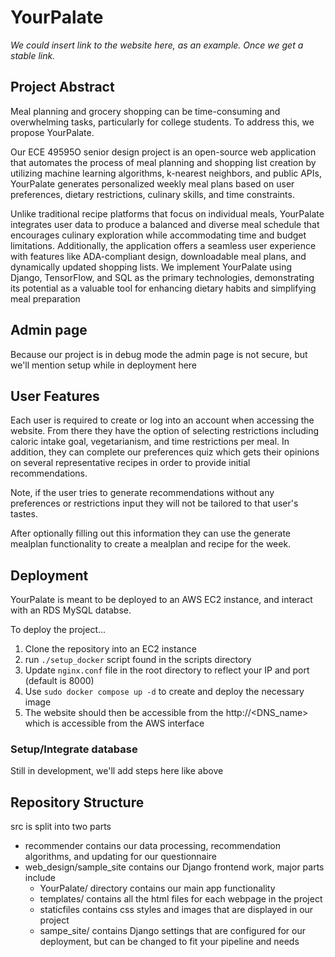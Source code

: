 # YourPalate
_We could insert link to the website here, as an example. Once we get a stable link._

## Project Abstract
Meal planning and grocery shopping can be time-consuming and overwhelming tasks, particularly for college students. To address this, we propose YourPalate. 

Our ECE 49595O senior design project is an open-source web application that automates the process of meal planning and shopping list creation by utilizing machine learning algorithms, k-nearest neighbors, and public APIs, YourPalate generates personalized weekly meal plans based on user preferences, dietary restrictions, culinary skills, and time constraints. 

Unlike traditional recipe platforms that focus on individual meals, YourPalate integrates user data to produce a balanced and diverse meal schedule that encourages culinary exploration while accommodating time and budget limitations. Additionally, the application offers a seamless user experience with features like ADA-compliant design, downloadable meal plans, and dynamically updated shopping lists. 
We implement YourPalate using Django, TensorFlow, and SQL as the primary technologies, demonstrating its potential as a valuable tool for enhancing dietary habits and simplifying meal preparation

## Admin page
Because our project is in debug mode the admin page is not secure, but we'll mention setup while in deployment here

## User Features
Each user is required to create or log into an account when accessing the website. 
From there they have the option of selecting restrictions including caloric intake goal, vegetarianism, and time restrictions per meal. In addition, they can complete our preferences quiz which gets their opinions on several representative recipes in order to provide initial recommendations.

Note, if the user tries to generate recommendations without any preferences or restrictions input they will not be tailored to that user's tastes.

After optionally filling out this information they can use the generate mealplan functionality to create a mealplan and recipe for the week.

## Deployment
YourPalate is meant to be deployed to an AWS EC2 instance, and interact with an RDS MySQL databse.

To deploy the project...
1. Clone the repository into an EC2 instance
2. run `./setup_docker` script found in the scripts directory
3. Update `nginx.conf` file in the root directory to reflect your IP and port (default is 8000)
4. Use `sudo docker compose up -d` to create and deploy the necessary image
5. The website should then be accessible from the http://<DNS_name> which is accessible from the AWS interface
   
### Setup/Integrate database
Still in development, we'll add steps here like above

## Repository Structure

src is split into two parts
- recommender contains our data processing, recommendation algorithms, and updating for our questionnaire
- web_design/sample_site contains our Django frontend work, major parts include
    - YourPalate/ directory contains our main app functionality
    - templates/ contains all the html files for each webpage in the project
    - staticfiles contains css styles and images that are displayed in our project
    - sampe_site/ contains Django settings that are configured for our deployment, but can be changed to fit your pipeline and needs
